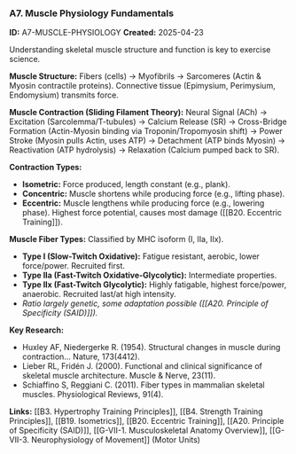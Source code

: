 ### A7. Muscle Physiology Fundamentals
**ID:** A7-MUSCLE-PHYSIOLOGY
**Created:** 2025-04-23

Understanding skeletal muscle structure and function is key to exercise science.

**Muscle Structure:** Fibers (cells) -> Myofibrils -> Sarcomeres (Actin & Myosin contractile proteins). Connective tissue (Epimysium, Perimysium, Endomysium) transmits force.

**Muscle Contraction (Sliding Filament Theory):** Neural Signal (ACh) -> Excitation (Sarcolemma/T-tubules) -> Calcium Release (SR) -> Cross-Bridge Formation (Actin-Myosin binding via Troponin/Tropomyosin shift) -> Power Stroke (Myosin pulls Actin, uses ATP) -> Detachment (ATP binds Myosin) -> Reactivation (ATP hydrolysis) -> Relaxation (Calcium pumped back to SR).

**Contraction Types:**
- **Isometric:** Force produced, length constant (e.g., plank).
- **Concentric:** Muscle shortens while producing force (e.g., lifting phase).
- **Eccentric:** Muscle lengthens while producing force (e.g., lowering phase). Highest force potential, causes most damage ([[B20. Eccentric Training]]).

**Muscle Fiber Types:** Classified by MHC isoform (I, IIa, IIx).
- **Type I (Slow-Twitch Oxidative):** Fatigue resistant, aerobic, lower force/power. Recruited first.
- **Type IIa (Fast-Twitch Oxidative-Glycolytic):** Intermediate properties.
- **Type IIx (Fast-Twitch Glycolytic):** Highly fatigable, highest force/power, anaerobic. Recruited last/at high intensity.
- *Ratio largely genetic, some adaptation possible ([[A20. Principle of Specificity (SAID)]]).*

**Key Research:**
- Huxley AF, Niedergerke R. (1954). Structural changes in muscle during contraction... Nature, 173(4412).
- Lieber RL, Fridén J. (2000). Functional and clinical significance of skeletal muscle architecture. Muscle & Nerve, 23(11).
- Schiaffino S, Reggiani C. (2011). Fiber types in mammalian skeletal muscles. Physiological Reviews, 91(4).

**Links:** [[B3. Hypertrophy Training Principles]], [[B4. Strength Training Principles]], [[B19. Isometrics]], [[B20. Eccentric Training]], [[A20. Principle of Specificity (SAID)]], [[G-VII-1. Musculoskeletal Anatomy Overview]], [[G-VII-3. Neurophysiology of Movement]] (Motor Units)